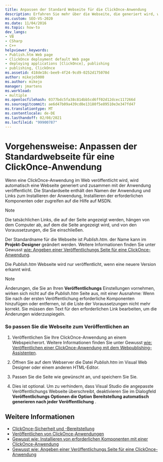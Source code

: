 ```yaml
---
title: Anpassen der Standard Webseite für die ClickOnce-Anwendung
description: Erfahren Sie mehr über die Webseite, die generiert wird, wenn Sie eine ClickOnce-Anwendung im Web veröffentlichen, die den Namen der Anwendung und weitere Informationen enthält.
ms.custom: SEO-VS-2020
ms.date: 11/04/2016
ms.topic: how-to
dev_langs:
- VB
- CSharp
- C++
helpviewer_keywords:
- Publish.htm Web page
- ClickOnce deployment default Web page
- deploying applications [ClickOnce], publishing
- publishing, ClickOnce
ms.assetid: 418de18c-bee9-4f24-9cd9-0252d175070d
author: mikejo5000
ms.author: mikejo
manager: jmartens
ms.workload:
- multiple
ms.openlocfilehash: 0377bdc5fa38c814bb5cd6ff02d12dcec117266d
ms.sourcegitcommit: ae6d47b09a439cd0e13180f5e89510e3e347fd47
ms.translationtype: MT
ms.contentlocale: de-DE
ms.lasthandoff: 02/08/2021
ms.locfileid: "99900787"
---
```

# <a name="how-to-customize-the-default-web-page-for-a-clickonce-application"></a>Vorgehensweise: Anpassen der Standardwebseite für eine ClickOnce-Anwendung
Wenn eine ClickOnce-Anwendung im Web veröffentlicht wird, wird automatisch eine Webseite generiert und zusammen mit der Anwendung veröffentlicht. Die Standardseite enthält den Namen der Anwendung und Links zum Installieren der Anwendung, Installieren der erforderlichen Komponenten oder zugreifen auf die Hilfe auf MSDN.

> [!NOTE]
> Die tatsächlichen Links, die auf der Seite angezeigt werden, hängen von dem Computer ab, auf dem die Seite angezeigt wird, und von den Voraussetzungen, die Sie einschließen.

 Der Standardname für die Webseite ist *Publish.htm*. der Name kann im **Projekt-Designer** geändert werden. Weitere Informationen finden Sie unter Gewusst [wie: Angeben einer Veröffentlichungs Seite für eine ClickOnce-Anwendung](../deployment/how-to-specify-a-publish-page-for-a-clickonce-application.md).

 Die *Publish.htm* Webseite wird nur veröffentlicht, wenn eine neuere Version erkannt wird.

> [!NOTE]
> Änderungen, die Sie an Ihren **Veröffentlichungs** Einstellungen vornehmen, wirken sich nicht auf die *Publish.htm* Seite aus, mit einer Ausnahme: Wenn Sie nach der ersten Veröffentlichung erforderliche Komponenten hinzufügen oder entfernen, ist die Liste der Voraussetzungen nicht mehr korrekt. Sie müssen den Text für den erforderlichen Link bearbeiten, um die Änderungen widerzuspiegeln.

### <a name="to-customize-the-publish-web-page"></a>So passen Sie die Webseite zum Veröffentlichen an

1. Veröffentlichen Sie Ihre ClickOnce-Anwendung an einem Webspeicherort. Weitere Informationen finden Sie unter Gewusst [wie: Veröffentlichen einer ClickOnce-Anwendung mit dem Webpublishing-Assistenten](../deployment/how-to-publish-a-clickonce-application-using-the-publish-wizard.md).

2. Öffnen Sie auf dem Webserver die Datei *Publish.htm* im Visual Web Designer oder einem anderen HTML-Editor.

3. Passen Sie die Seite wie gewünscht an, und speichern Sie Sie.

4. Dies ist optional. Um zu verhindern, dass Visual Studio die angepasste Veröffentlichungs Webseite überschreibt, deaktivieren Sie im Dialogfeld **Veröffentlichungs Optionen die Option** **Bereitstellung automatisch generieren nach jeder Veröffentlichung** .

## <a name="see-also"></a>Weitere Informationen
- [ClickOnce-Sicherheit und -Bereitstellung](../deployment/clickonce-security-and-deployment.md)
- [Veröffentlichen von ClickOnce-Anwendungen](../deployment/publishing-clickonce-applications.md)
- [Gewusst wie: Installieren von erforderlichen Komponenten mit einer ClickOnce-Anwendung](../deployment/how-to-install-prerequisites-with-a-clickonce-application.md)
- [Gewusst wie: Angeben einer Veröffentlichungs Seite für eine ClickOnce-Anwendung](../deployment/how-to-specify-a-publish-page-for-a-clickonce-application.md)